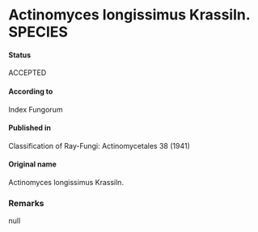 Actinomyces longissimus Krassiln. SPECIES
=======

#### Status
ACCEPTED

#### According to
Index Fungorum

#### Published in
Classification of Ray-Fungi: Actinomycetales 38 (1941)

#### Original name
Actinomyces longissimus Krassiln.

### Remarks
null